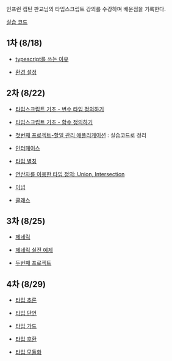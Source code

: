 인프런 캡틴 판교님의 타입스크립트 강의를 수강하며 배운점을 기록한다.

[실습 코드](https://github.com/yunseo323/TS_study/tree/main/basic)


## 1차 (8/18)

- [typescript를 쓰는 이유](https://github.com/learn-typescript-study/ys_study/blob/main/why-ts.md)

- [환경 설정](https://github.com/learn-typescript-study/ys_study/blob/main/settings.md)

## 2차 (8/22)

- [타입스크립트 기초 - 변수 타입 정의하기](https://github.com/learn-typescript-study/ys_study/blob/main/data_type.md)

- [타입스크립트 기초 - 함수  정의하기](https://github.com/learn-typescript-study/ys_study/blob/main/function_type.md)

- [첫번째 프로젝트-할일 관리 애플리케이션](https://github.com/yunseo323/TS_study/tree/main/quiz/1_todo) : 실습코드로 정리

- [인터페이스](https://github.com/learn-typescript-study/ys_study/blob/main/interface.md)

- [타입 별칭](https://github.com/learn-typescript-study/ys_study/blob/main/type_aliases.md)

- [연산자를 이용한 타입 정의: Union, Intersection](https://github.com/learn-typescript-study/ys_study/blob/main/union_type.md)

- [이넘](https://github.com/learn-typescript-study/ys_study/blob/main/enum.md)

- [클래스](https://github.com/learn-typescript-study/ys_study/blob/main/class.md)

## 3차 (8/25)

- [제네릭](https://github.com/learn-typescript-study/ys_study/blob/main/generics.md)

- [제네릭 실전 예제](https://github.com/yunseo323/TS_study/blob/main/class-note/generic_code/dropdown-generic.ts)

- [두번째 프로젝트](https://github.com/yunseo323/TS_study/tree/main/quiz/2_address-book)


## 4차 (8/29)

- [타입 추론](https://github.com/yunseo323/TS_study/blob/main/class-note/type-inference.ts)

- [타입 단언](https://github.com/yunseo323/TS_study/blob/main/class-note/type-assertion.ts)

- [타입 가드](https://github.com/yunseo323/TS_study/blob/main/class-note/type-guard.ts)

- [타입 호환](https://github.com/learn-typescript-study/ys_study/blob/main/type_compatibility.md)

- [타입 모듈화](https://github.com/learn-typescript-study/ys_study/blob/main/ts-modules.md)
